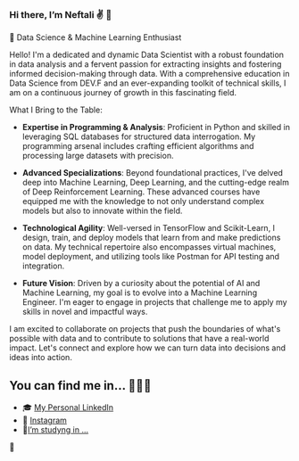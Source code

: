 ### Hi there, I’m Neftali :v: :telescope: 

🚀 Data Science & Machine Learning Enthusiast

Hello! I'm a dedicated and dynamic Data Scientist with a robust foundation in data analysis and a fervent passion for extracting insights and fostering informed decision-making through data. With a comprehensive education in Data Science from DEV.F and an ever-expanding toolkit of technical skills, I am on a continuous journey of growth in this fascinating field.

What I Bring to the Table:

- **Expertise in Programming & Analysis**: Proficient in Python and skilled in leveraging SQL databases for structured data interrogation. My programming arsenal includes crafting efficient algorithms and processing large datasets with precision.

- **Advanced Specializations**: Beyond foundational practices, I've delved deep into Machine Learning, Deep Learning, and the cutting-edge realm of Deep Reinforcement Learning. These advanced courses have equipped me with the knowledge to not only understand complex models but also to innovate within the field.

- **Technological Agility**: Well-versed in TensorFlow and Scikit-Learn, I design, train, and deploy models that learn from and make predictions on data. My technical repertoire also encompasses virtual machines, model deployment, and utilizing tools like Postman for API testing and integration.

- **Future Vision**: Driven by a curiosity about the potential of AI and Machine Learning, my goal is to evolve into a Machine Learning Engineer. I'm eager to engage in projects that challenge me to apply my skills in novel and impactful ways.

I am excited to collaborate on projects that push the boundaries of what's possible with data and to contribute to solutions that have a real-world impact. Let's connect and explore how we can turn data into decisions and ideas into action.

## You can find me in... :dart::dart::dart: 

- :mortar_board: [My Personal LinkedIn](https://www.linkedin.com/in/neftacamfig/)
- :sunrise_over_mountains: [Instagram](https://www.instagram.com/nefta_camfig/)
- :triangular_ruler:[I’m studyng in ...](https://campus.devf.la/alumni/profile)
<!--
**NEFTACAMFIG/NEFTACAMFIG** is a ✨ _special_ ✨ repository because its `README.md` (this file) appears on your GitHub profile.

Here are some ideas to get you started:

- 🔭 I’m currently working on ...
- 🌱 I’m currently learning ...
- 👯 I’m looking to collaborate on ...
- 🤔 I’m looking for help with ...
- 💬 Ask me about ...
- 📫 How to reach me: ...
- 😄 Pronouns: ...
- ⚡ Fun fact: ...
-->👋 
